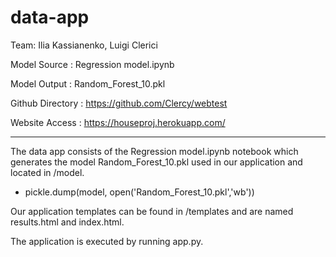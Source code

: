 # data-app

Team: Ilia Kassianenko, Luigi Clerici


Model Source : Regression model.ipynb


Model Output : Random_Forest_10.pkl


Github Directory : https://github.com/Clercy/webtest


Website Access : https://houseproj.herokuapp.com/


---------------


The data app consists of the Regression model.ipynb notebook
which generates the model Random_Forest_10.pkl used in our application
and located in /model.

- pickle.dump(model, open('Random_Forest_10.pkl','wb')) 

Our application templates can be found in /templates and are named
results.html and index.html.

The application is executed by running app.py.


